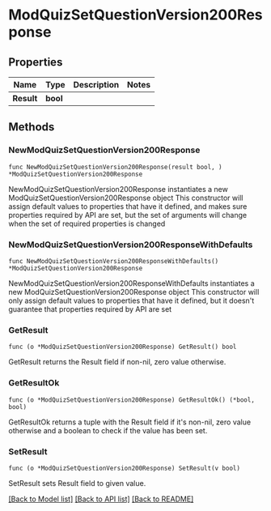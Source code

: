 # ModQuizSetQuestionVersion200Response

## Properties

Name | Type | Description | Notes
------------ | ------------- | ------------- | -------------
**Result** | **bool** |  | 

## Methods

### NewModQuizSetQuestionVersion200Response

`func NewModQuizSetQuestionVersion200Response(result bool, ) *ModQuizSetQuestionVersion200Response`

NewModQuizSetQuestionVersion200Response instantiates a new ModQuizSetQuestionVersion200Response object
This constructor will assign default values to properties that have it defined,
and makes sure properties required by API are set, but the set of arguments
will change when the set of required properties is changed

### NewModQuizSetQuestionVersion200ResponseWithDefaults

`func NewModQuizSetQuestionVersion200ResponseWithDefaults() *ModQuizSetQuestionVersion200Response`

NewModQuizSetQuestionVersion200ResponseWithDefaults instantiates a new ModQuizSetQuestionVersion200Response object
This constructor will only assign default values to properties that have it defined,
but it doesn't guarantee that properties required by API are set

### GetResult

`func (o *ModQuizSetQuestionVersion200Response) GetResult() bool`

GetResult returns the Result field if non-nil, zero value otherwise.

### GetResultOk

`func (o *ModQuizSetQuestionVersion200Response) GetResultOk() (*bool, bool)`

GetResultOk returns a tuple with the Result field if it's non-nil, zero value otherwise
and a boolean to check if the value has been set.

### SetResult

`func (o *ModQuizSetQuestionVersion200Response) SetResult(v bool)`

SetResult sets Result field to given value.



[[Back to Model list]](../README.md#documentation-for-models) [[Back to API list]](../README.md#documentation-for-api-endpoints) [[Back to README]](../README.md)


